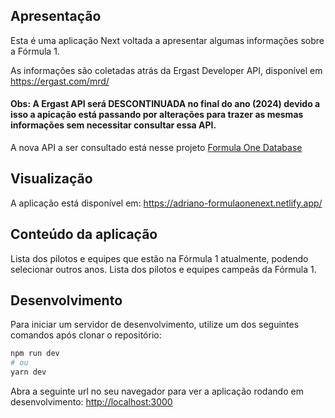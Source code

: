 ## Apresentação

Esta é uma aplicação Next voltada a apresentar algumas informações sobre a Fórmula 1.

As informações são coletadas atrás da Ergast Developer API, disponível em https://ergast.com/mrd/

#### Obs: A Ergast API será DESCONTINUADA no final do ano (2024) devido a isso a apicação está passando por alterações para trazer as mesmas informações sem necessitar consultar essa API.
A nova API a ser consultado está nesse projeto [Formula One Database](https://github.com/Adriano0106/Formula-One-Database)

## Visualização

A aplicação está disponível em: https://adriano-formulaonenext.netlify.app/

## Conteúdo da aplicação

Lista dos pilotos e equipes que estão na Fórmula 1 atualmente, podendo selecionar outros anos.
Lista dos pilotos e equipes campeãs da Fórmula 1.

## Desenvolvimento

Para iniciar um servidor de desenvolvimento, utilize um dos seguintes comandos após clonar o repositório:

```bash
npm run dev
# ou
yarn dev
```

Abra a seguinte url no seu navegador para ver a aplicação rodando em desenvolvimento: [http://localhost:3000](http://localhost:3000)
